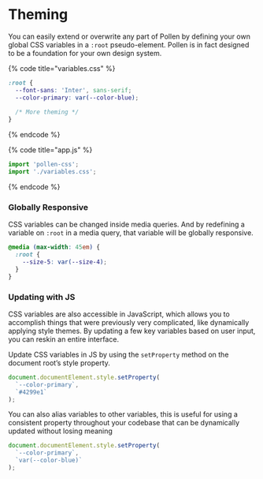 # Theming

You can easily extend or overwrite any part of Pollen by defining your own global CSS variables in a `:root` pseudo-element. Pollen is in fact designed to be a foundation for your own design system.

{% code title="variables.css" %}
```css
:root {
  --font-sans: 'Inter', sans-serif;
  --color-primary: var(--color-blue);
  
  /* More theming */
}
```
{% endcode %}

{% code title="app.js" %}
```javascript
import 'pollen-css';
import './variables.css';
```
{% endcode %}

### Globally Responsive

CSS variables can be changed inside media queries. And by redefining a variable on `:root` in a media query, that variable will be globally responsive.

```css
@media (max-width: 45em) {
  :root {
    --size-5: var(--size-4);
  }
}
```

### Updating with JS

CSS variables are also accessible in JavaScript, which allows you to accomplish things that were previously very complicated, like dynamically applying style themes. By updating a few key variables based on user input, you can reskin an entire interface.

Update CSS variables in JS by using the `setProperty` method on the document root’s style property.

```javascript
document.documentElement.style.setProperty(
  `--color-primary`,
  `#4299e1`
);
```

You can also alias variables to other variables, this is useful for using a consistent property throughout your codebase that can be dynamically updated without losing meaning

```javascript
document.documentElement.style.setProperty(
  `--color-primary`,
  `var(--color-blue)`
);
```

